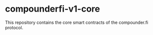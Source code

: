# compounderfi-v1-core
This repository contains the core smart contracts of the compounder.fi protocol.
